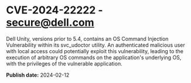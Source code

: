 # CVE-2024-22222 - secure@dell.com


Dell Unity, versions prior to 5.4, contains an OS Command Injection Vulnerability within its svc_udoctor utility. An authenticated malicious user with local access could potentially exploit this vulnerability, leading to the execution of arbitrary OS commands on the application's underlying OS, with the privileges of the vulnerable application.



**Publish date:** 2024-02-12
